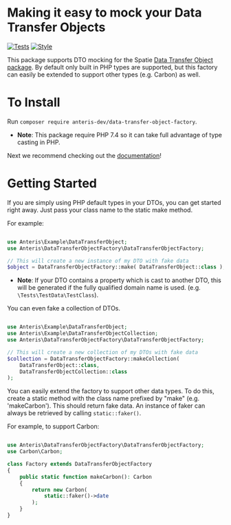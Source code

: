 # Making it easy to mock your Data Transfer Objects
[![Tests](https://github.com/Anteris-Dev/data-transfer-object-factory/workflows/Tests/badge.svg)](https://github.com/Anteris-Dev/data-transfer-object-factory/actions?query=workflow%3ATests)
[![Style](https://github.com/Anteris-Dev/data-transfer-object-factory/workflows/Style/badge.svg)](https://github.com/Anteris-Dev/data-transfer-object-factory/actions?query=workflow%3AStyle)

This package supports DTO mocking for the Spatie [Data Transfer Object package](https://github.com/spatie/data-transfer-object). By default only built in PHP types are supported, but this factory can easily be extended to support other types (e.g. Carbon) as well.

# To Install
Run `composer require anteris-dev/data-transfer-object-factory`.

- **Note**: This package require PHP 7.4 so it can take full advantage of type casting in PHP.

Next we recommend checking out the [documentation](https://anteris.dev/dto-factory)!

# Getting Started

If you are simply using PHP default types in your DTOs, you can get started right away. Just pass your class name to the static make method.

For example:

```php

use Anteris\Example\DataTransferObject;
use Anteris\DataTransferObjectFactory\DataTransferObjectFactory;

// This will create a new instance of my DTO with fake data
$object = DataTransferObjectFactory::make( DataTransferObject::class );

```

- **Note**: If your DTO contains a property which is cast to another DTO, this will be generated if the fully qualified domain name is used. (e.g. `\Tests\TestData\TestClass`).

You can even fake a collection of DTOs.

```php

use Anteris\Example\DataTransferObject;
use Anteris\Example\DataTransferObjectCollection;
use Anteris\DataTransferObjectFactory\DataTransferObjectFactory;

// This will create a new collection of my DTOs with fake data
$collection = DataTransferObjectFactory::makeCollection(
    DataTransferObject::class,
    DataTransferObjectCollection::class
);

```

You can easily extend the factory to support other data types. To do this, create a static method with the class name prefixed by "make" (e.g. 'makeCarbon'). This should return fake data. An instance of faker can always be retrieved by calling `static::faker()`.

For example, to support Carbon:

```php

use Anteris\DataTransferObjectFactory\DataTransferObjectFactory;
use Carbon\Carbon;

class Factory extends DataTransferObjectFactory
{
    public static function makeCarbon(): Carbon
    {
        return new Carbon(
            static::faker()->date
        );
    }
}

```
